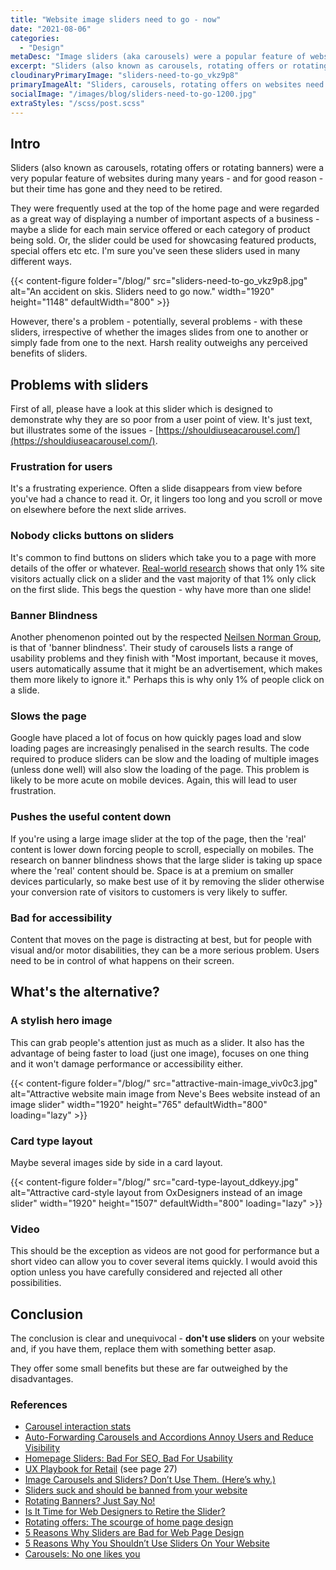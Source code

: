 ```yaml
---
title: "Website image sliders need to go - now"
date: "2021-08-06"
categories:
  - "Design"
metaDesc: "Image sliders (aka carousels) were a popular feature of websites for many years, however, they have many disadvantages. It's time for them to be retired."
excerpt: "Sliders (also known as carousels, rotating offers or rotating banners) were a very popular feature of websites during many years. They were frequently used at the top of the home page and were regarded as a great way of displaying a number of important aspects of a business. However, there are a number of problems with these sliders that weren't apparent initially. Research shows that the advantages are strongly outweighed by the downsides and sliders need to be retired."
cloudinaryPrimaryImage: "sliders-need-to-go_vkz9p8"
primaryImageAlt: "Sliders, carousels, rotating offers on websites need to go"
socialImage: "/images/blog/sliders-need-to-go-1200.jpg"
extraStyles: "/scss/post.scss"
---
```


## Intro

Sliders (also known as carousels, rotating offers or rotating banners) were a very popular feature of websites during many years - and for good reason - but their time has gone and they need to be retired.

They were frequently used at the top of the home page and were regarded as a great way of displaying a number of important aspects of a business - maybe a slide for each main service offered or each category of product being sold. Or, the slider could be used for showcasing featured products, special offers etc etc. I'm sure you've seen these sliders used in many different ways.

{{< content-figure folder="/blog/"
src="sliders-need-to-go_vkz9p8.jpg"
alt="An accident on skis. Sliders need to go now."
width="1920" height="1148" defaultWidth="800" >}}

However, there's a problem - potentially, several problems - with these sliders, irrespective of whether the images slides from one to another or simply fade from one to the next. Harsh reality outweighs any perceived benefits of sliders.

## Problems with sliders

First of all, please have a look at this slider which is designed to demonstrate why they are so poor from a user point of view. It's just text, but illustrates some of the issues - [https://shouldiuseacarousel.com/](https://shouldiuseacarousel.com/).

### Frustration for users

It's a frustrating experience. Often a slide disappears from view before you've had a chance to read it. Or, it lingers too long and you scroll or move on elsewhere before the next slide arrives.

### Nobody clicks buttons on sliders

It's common to find buttons on sliders which take you to a page with more details of the offer or whatever. [Real-world research](https://erikrunyon.com/2013/07/carousel-interaction-stats/) shows that only 1% site visitors actually click on a slider and the vast majority of that 1% only click on the first slide. This begs the question - why have more than one slide!

### Banner Blindness

Another phenomenon pointed out by the respected [Neilsen Norman Group](https://www.nngroup.com/articles/auto-forwarding/), is that of 'banner blindness'. Their study of carousels lists a range of usability problems and they finish with "Most important, because it moves, users automatically assume that it might be an advertisement, which makes them more likely to ignore it." Perhaps this is why only 1% of people click on a slide.

### Slows the page

Google have placed a lot of focus on how quickly pages load and slow loading pages are increasingly penalised in the search results. The code required to produce sliders can be slow and the loading of multiple images (unless done well) will also slow the loading of the page. This problem is likely to be more acute on mobile devices. Again, this will lead to user frustration.

### Pushes the useful content down

If you're using a large image slider at the top of the page, then the 'real' content is lower down forcing people to scroll, especially on mobiles. The research on banner blindness shows that the large slider is taking up space where the 'real' content should be. Space is at a premium on smaller devices particularly, so make best use of it by removing the slider otherwise your conversion rate of visitors to customers is very likely to suffer.

### Bad for accessibility

Content that moves on the page is distracting at best, but for people with visual and/or motor disabilities, they can be a more serious problem. Users need to be in control of what happens on their screen.

## What's the alternative?

### A stylish hero image

This can grab people's attention just as much as a slider. It also has the advantage of being faster to load (just one image), focuses on one thing and it won't damage performance or accessibility either.

{{< content-figure folder="/blog/"
src="attractive-main-image_viv0c3.jpg"
alt="Attractive website main image from Neve's Bees website instead of an image slider"
width="1920" height="765" defaultWidth="800"
loading="lazy" >}}

### Card type layout

Maybe several images side by side in a card layout.

{{< content-figure folder="/blog/"
src="card-type-layout_ddkeyy.jpg"
alt="Attractive card-style layout from OxDesigners instead of an image slider"
width="1920" height="1507" defaultWidth="800"
loading="lazy" >}}

### Video

This should be the exception as videos are not good for performance but a short video can allow you to cover several items quickly. I would avoid this option unless you have carefully considered and rejected all other possibilities.

## Conclusion

The conclusion is clear and unequivocal - **don't use sliders** on your website and, if you have them, replace them with something better asap.

They offer some small benefits but these are far outweighed by the disadvantages.

### References

- [Carousel interaction stats](https://erikrunyon.com/2013/07/carousel-interaction-stats/)
- [Auto-Forwarding Carousels and Accordions Annoy Users and Reduce Visibility](https://www.nngroup.com/articles/auto-forwarding/)
- [Homepage Sliders: Bad For SEO, Bad For Usability](https://searchengineland.com/homepage-sliders-are-bad-for-seo-usability-163496)
- [UX Playbook for Retail](https://services.google.com/fh/files/events/pdf_retail_ux_playbook.pdf) (see page 27)
- [Image Carousels and Sliders? Don’t Use Them. (Here’s why.)](https://cxl.com/blog/dont-use-automatic-image-sliders-or-carousels/)
- [Sliders suck and should be banned from your website](https://yoast.com/opinion-on-sliders/)
- [Rotating Banners? Just Say No! ](https://www.clickz.com/rotating-banners-just-say-no/45917/)
- [Is It Time for Web Designers to Retire the Slider? ](https://speckyboy.com/web-designers-retire-slider/)
- [Rotating offers: The scourge of home page design](https://www.widerfunnel.com/blog/rotating-offers-the-scourge-of-home-page-design/)
- [5 Reasons Why Sliders are Bad for Web Page Design](https://goodmancreatives.com/web-page-design-sliders/)
- [5 Reasons Why You Shouldn’t Use Sliders On Your Website](https://www.mttr.io/blog/website-design/5-reasons-shouldnt-use-sliders-website/)
- [Carousels: No one likes you](https://jhalabi.com/blog/carousels-no-one-likes-you)
